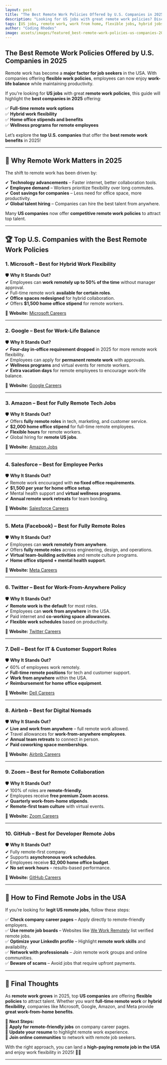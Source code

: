 ```yaml
---
layout: post
title: "The Best Remote Work Policies Offered by U.S. Companies in 2025"
description: "Looking for US jobs with great remote work policies? Discover the top companies in the USA offering the best work-from-home benefits in 2025."
tags: [US jobs, remote work, work from home, flexible jobs, hybrid jobs]
author: "Coding Rhodes"
image: assets/images/featured_best-remote-work-policies-us-companies-2025.webp
---
```


## The Best Remote Work Policies Offered by U.S. Companies in 2025  

Remote work has become a **major factor for job seekers** in the USA. With companies offering **flexible work policies**, employees can now enjoy **work-life balance** while maintaining productivity.  

If you're looking for **US jobs** with great **remote work policies**, this guide will highlight the **best companies in 2025** offering:  

✅ **Full-time remote work options**  \
✅ **Hybrid work flexibility**  \
✅ **Home office stipends and benefits**  \
✅ **Wellness programs for remote employees**  

Let’s explore the **top U.S. companies** that offer the **best remote work benefits** in 2025!  

---

## 🚀 Why Remote Work Matters in 2025  

The shift to remote work has been driven by:  

✔ **Technology advancements** – Faster internet, better collaboration tools.   \
✔ **Employee demand** – Workers prioritize flexibility over long commutes.   \
✔ **Cost savings for companies** – Less need for office space, more productivity.   \
✔ **Global talent hiring** – Companies can hire the best talent from anywhere.   

Many **US companies** now offer **competitive remote work policies** to attract top talent.  

---

## 🏆 Top U.S. Companies with the Best Remote Work Policies  

### **1. Microsoft – Best for Hybrid Work Flexibility**  

🛡 **Why It Stands Out?**  
✔ Employees can **work remotely up to 50% of the time** without manager approval.   \
✔ Full-time remote work **available for certain roles**.   \
✔ **Office spaces redesigned** for hybrid collaboration.   \
✔ Offers **$1,500 home office stipend** for remote workers.   

📌 **Website:** [Microsoft Careers](https://careers.microsoft.com/)  

---

### **2. Google – Best for Work-Life Balance**  

🛡 **Why It Stands Out?**  
✔ **Four-day in-office requirement dropped** in 2025 for more remote work flexibility.   \
✔ Employees can apply for **permanent remote work** with approvals.   \
✔ **Wellness programs** and virtual events for remote workers.   \
✔ **Extra vacation days** for remote employees to encourage work-life balance.   

📌 **Website:** [Google Careers](https://careers.google.com/)  

---

### **3. Amazon – Best for Fully Remote Tech Jobs**  

🛡 **Why It Stands Out?**  
✔ Offers **fully remote roles** in tech, marketing, and customer service.   \
✔ **$2,000 home office stipend** for full-time remote employees.   \
✔ **Flexible hours** for remote workers.   \
✔ Global hiring for **remote US jobs**.   

📌 **Website:** [Amazon Jobs](https://www.amazon.jobs/)  

---

### **4. Salesforce – Best for Employee Perks**  

🛡 **Why It Stands Out?**  
✔ Remote work encouraged with **no fixed office requirements**.   \
✔ **$1,500 per year for home office setup**.   \
✔ Mental health support and **virtual wellness programs**.   \
✔ **Annual remote work retreats** for team bonding.   

📌 **Website:** [Salesforce Careers](https://www.salesforce.com/company/careers/)  

---

### **5. Meta (Facebook) – Best for Fully Remote Roles**  

🛡 **Why It Stands Out?**  
✔ Employees can **work remotely from anywhere**.   \
✔ Offers **fully remote roles** across engineering, design, and operations.   \
✔ **Virtual team-building activities** and remote culture programs.   \
✔ **Home office stipend + mental health support**.   

📌 **Website:** [Meta Careers](https://www.metacareers.com/)  

---

### **6. Twitter – Best for Work-From-Anywhere Policy**  

🛡 **Why It Stands Out?**  
✔ **Remote work is the default** for most roles.   \
✔ Employees can **work from anywhere** in the USA.   \
✔ Paid internet and **co-working space allowances**.   \
✔ **Flexible work schedules** based on productivity.   

📌 **Website:** [Twitter Careers](https://careers.twitter.com/)  

---

### **7. Dell – Best for IT & Customer Support Roles**  

🛡 **Why It Stands Out?**  
✔ 60% of employees work remotely.   \
✔ **Full-time remote positions** for tech and customer support.   \
✔ **Work from anywhere** within the USA.   \
✔ **Reimbursement for home office equipment**.   

📌 **Website:** [Dell Careers](https://jobs.dell.com/)  

---

### **8. Airbnb – Best for Digital Nomads**  

🛡 **Why It Stands Out?**  
✔ **Live and work from anywhere** – full remote work allowed.   \
✔ Travel allowances for **work-from-anywhere employees**.   \
✔ **Annual team retreats** to connect in person.   \
✔ **Paid coworking space memberships**.   

📌 **Website:** [Airbnb Careers](https://careers.airbnb.com/)  

---

### **9. Zoom – Best for Remote Collaboration**  

🛡 **Why It Stands Out?**  
✔ 100% of roles are **remote-friendly**.   \
✔ Employees receive **free premium Zoom access**.   \
✔ **Quarterly work-from-home stipends**.   \
✔ **Remote-first team culture** with virtual events.   

📌 **Website:** [Zoom Careers](https://zoom.us/careers)  

---

### **10. GitHub – Best for Developer Remote Jobs**  

🛡 **Why It Stands Out?**  
✔ Fully remote-first company.   \
✔ Supports **asynchronous work schedules**.   \
✔ Employees receive **$2,000 home office budget**.   \
✔ **No set work hours** – results-based performance.   

📌 **Website:** [GitHub Careers](https://github.com/about/careers)  

---

## 🛑 How to Find Remote Jobs in the USA  

If you’re looking for **legit US remote jobs**, follow these steps:  

✅ **Check company career pages** – Apply directly to remote-friendly employers.  \
✅ **Use remote job boards** – Websites like [We Work Remotely](https://weworkremotely.com/) list verified remote jobs.  \
✅ **Optimize your LinkedIn profile** – Highlight **remote work skills** and availability.  \
✅ **Network with professionals** – Join remote work groups and online communities.  \
✅ **Beware of scams** – Avoid jobs that require upfront payments.  

---

## 🎯 Final Thoughts  

As **remote work grows** in 2025, top **US companies** are offering **flexible policies** to attract talent. Whether you want **full-time remote work** or **hybrid flexibility**, companies like Microsoft, Google, Amazon, and Meta provide **great work-from-home benefits**.  

📌 **Next Steps:**  
🔹 **Apply for remote-friendly jobs** on company career pages.  \
🔹 **Update your resume** to highlight remote work experience.  \
🔹 **Join online communities** to network with remote job seekers.  

With the right approach, you can land a **high-paying remote job in the USA** and enjoy work flexibility in 2025! 🚀💼  

---
